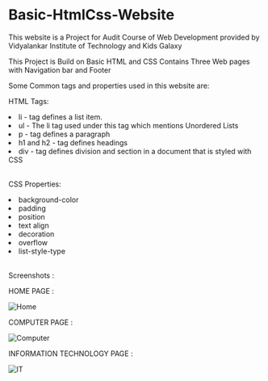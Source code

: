 # Basic-HtmlCss-Website
This website is a Project for Audit Course of Web Development provided by Vidyalankar Institute of Technology and  Kids Galaxy

This Project is Build on Basic HTML and CSS 
Contains Three Web pages with Navigation bar and Footer 

Some Common tags and properties used in this website are:

HTML Tags:
<li>li - tag defines a list item.</li>
<li>ul - The li tag used under this tag which mentions Unordered Lists</li>
<li>p - tag defines a paragraph</li>
<li>h1 and h2 - tag defines headings</li>
<li>div - tag defines division and section in a document that is styled with CSS</li>
<br>

CSS Properties:  
<li>background-color</li>
<li>padding</li>
<li>position</li>
<li>text align</li> 
<li>decoration</li> 
<li>overflow</li>
<li>list-style-type</li>
<br>

Screenshots :


HOME PAGE :


![Home](https://user-images.githubusercontent.com/80825073/128835543-a16e6d6a-0b18-4907-82a0-0252ede6a286.JPG)

COMPUTER PAGE :


![Computer](https://user-images.githubusercontent.com/80825073/128835549-04d9fa1b-6486-423e-a4b7-d35b025160ab.JPG)

INFORMATION TECHNOLOGY PAGE :


![IT](https://user-images.githubusercontent.com/80825073/128835554-69a616d6-392b-4356-936c-6aaa5caf32ab.JPG)
